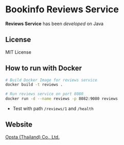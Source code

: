# Bookinfo Reviews Service

**Reviews Service** has been *developed* on Java

## License

MIT License

## How to run with Docker

```bash
# Build Docker Image for reviews service
docker build -t reviews .

# Run reviews service on port 8080
docker run -d --name reviews -p 8082:9080 reviews
```

* Test with path `/reviews/1` and `/health`

## Website

[Opsta (Thailand) Co., Ltd.](https://www.opsta.co.th)
